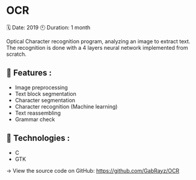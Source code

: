 # OCR

🗓 Date: 2019 🕙 Duration: 1 month

Optical Character recognition program, analyzing an image to extract text. The recognition is done with a 4 layers neural network implemented from
scratch.

## 🚀 Features :

- Image preprocessing
- Text block segmentation
- Character segmentation
- Character recognition (Machine learning)
- Text reassembling
- Grammar check

## 🧬 Technologies :

- C
- GTK

→ View the source code on GitHub: https://github.com/GabRayz/OCR
